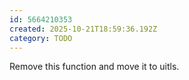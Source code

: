 ```yaml
---
id: 5664210353
created: 2025-10-21T18:59:36.192Z
category: TODO
---
```

Remove this function and move it to uitls.